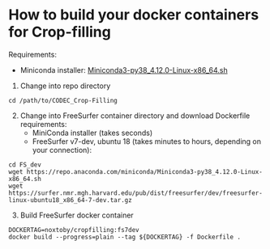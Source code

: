 # How to build your docker containers for Crop-filling

Requirements:

- Miniconda installer: [Miniconda3-py38_4.12.0-Linux-x86_64.sh](https://repo.anaconda.com/miniconda/Miniconda3-py38_4.12.0-Linux-x86_64.sh)

1. Change into repo directory
```
cd /path/to/CODEC_Crop-Filling
```

2. Change into FreeSurfer container directory and download Dockerfile requirements:
   - MiniConda installer (takes seconds) 
   - FreeSurfer v7-dev, ubuntu 18 (takes minutes to hours, depending on your connection):
```
cd FS_dev
wget https://repo.anaconda.com/miniconda/Miniconda3-py38_4.12.0-Linux-x86_64.sh
wget https://surfer.nmr.mgh.harvard.edu/pub/dist/freesurfer/dev/freesurfer-linux-ubuntu18_x86_64-7-dev.tar.gz
```

3. Build FreeSurfer docker container
```
DOCKERTAG=noxtoby/cropfilling:fs7dev
docker build --progress=plain --tag ${DOCKERTAG} -f Dockerfile .
```


